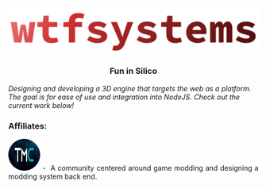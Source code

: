<a href="https://www.wtfsystems.net">![wtfsystems](https://github.com/wtfsystems/.github/blob/main/wtf_logo_large.png)</a>

<h3 align="center">Fun in Silico</h3>

*Designing and developing a 3D engine that targets the web as a platform.  The goal is for ease of use and integration into NodeJS.  Check out the current work below!*

### Affiliates:
<p style="text-align: justify; margin-bottom: 20px; margin-top: 2px;">
<a href="https://moddingcommunity.com/">
<img style="height: 64px;" src="https://github.com/wtfsystems/.github/blob/main/tmc_icon_one_v2_icon_font4_light.png"></a>&nbsp;-&nbsp;
A community centered around game modding and designing a modding system back end.
</p>
